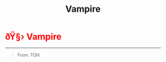 ﻿---
lang: en-US
title: Vampire
prev:
next:
---

# <font color=red>ðŸ§› <b>Vampire</b></font> <Badge text="Concealing" type="tip" vertical="middle"/>
---

> From: TOH
